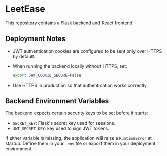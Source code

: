 # LeetEase


This repository contains a Flask backend and React frontend.

## Deployment Notes

- JWT authentication cookies are configured to be sent only over HTTPS by default.
- When running the backend locally without HTTPS, set:

  ```bash
  export JWT_COOKIE_SECURE=False
  ```

- Use HTTPS in production so that authentication works correctly.


## Backend Environment Variables

The backend expects certain security keys to be set before it starts:

- `SECRET_KEY`: Flask's secret key used for sessions.
- `JWT_SECRET_KEY`: key used to sign JWT tokens.

If either variable is missing, the application will raise a `RuntimeError` at startup.
Define them in your `.env` file or export them in your deployment environment.

